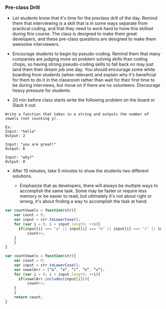 ### Pre-class Drill

* Let students know that it's time for the preclass drill of the day. Remind them that interviewing is a skill that is in some ways separate from practical coding, and that they need to work hard to hone this skillset during this course. The class is designed to make them great developers, and these pre-class questions are designed to make them awesome interviewers.

* Encourage students to begin by pseudo-coding. Remind them that many companies are judging more on problem solving skills than coding chops, so having strong pseudo-coding skills to fall back on may just land them their dream job one day. You should encourage some white boarding from students (when relevant) and explain why it's beneficial for them to do it in the classroom rather than wait for their first time to be during interviews, but move on if there are no volunteers. Discourage heavy pressure for students.

* 20 min before class starts write the following problem on the board or Slack it out:

```
Write a function that takes in a string and outputs the number of vowels (not counting y).

Ex:
Input: "hello"
Output: 2

Input: "you are great!"
Output: 6

Input: "why?"
Output: 0

```

* After 15 minutes, take 5 minutes to show the students two different solutions. 

  * Emphasize that as developers, there will always be multiple ways to accomplish the same task. Some may be faster or require less memory or be easier to read, but ultimately it's not about right or wrong, it's about finding a way to accomplish the task at hand.

```js
var countVowels = function(str){
	var count = 0;
	var input = str.toLowerCase();
	for (var i = 0; i < input.length; ++i){
	  if(input[i] === "a" || input[i] === "e" || input[i] === "i" || input[i] === "o" || input[i] === "u"){
		  count++;
    }
	}
}

```

```js
var countVowels = function(str){
	var count = 0;
	var input = str.toLowerCase();
	var vowelArr = [“a”, “e”, “i”, “o”, “u”];
	for (var i = 0; i < input.length; ++i){
	  if(vowelArr.includes(input[i])){
		  count++;
    }
	}
	return count;
}

```